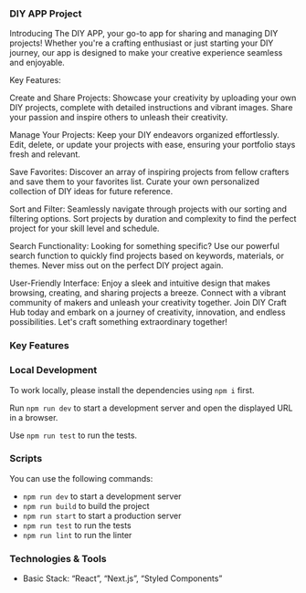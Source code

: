 ### DIY APP Project

Introducing The DIY APP, your go-to app for sharing and managing DIY projects! Whether you're a crafting enthusiast or just starting your DIY journey, our app is designed to make your creative experience seamless and enjoyable.

Key Features:

Create and Share Projects: Showcase your creativity by uploading your own DIY projects, complete with detailed instructions and vibrant images. Share your passion and inspire others to unleash their creativity.

Manage Your Projects: Keep your DIY endeavors organized effortlessly. Edit, delete, or update your projects with ease, ensuring your portfolio stays fresh and relevant.

Save Favorites: Discover an array of inspiring projects from fellow crafters and save them to your favorites list. Curate your own personalized collection of DIY ideas for future reference.

Sort and Filter: Seamlessly navigate through projects with our sorting and filtering options. Sort projects by duration and complexity to find the perfect project for your skill level and schedule.

Search Functionality: Looking for something specific? Use our powerful search function to quickly find projects based on keywords, materials, or themes. Never miss out on the perfect DIY project again.

User-Friendly Interface: Enjoy a sleek and intuitive design that makes browsing, creating, and sharing projects a breeze. Connect with a vibrant community of makers and unleash your creativity together.
Join DIY Craft Hub today and embark on a journey of creativity, innovation, and endless possibilities. Let's craft something extraordinary together!

### Key Features

### Local Development

To work locally, please install the dependencies using `npm i` first.

Run `npm run dev` to start a development server and open the displayed URL in a browser.

Use `npm run test` to run the tests.

### Scripts

You can use the following commands:

- `npm run dev` to start a development server
- `npm run build` to build the project
- `npm run start` to start a production server
- `npm run test` to run the tests
- `npm run lint` to run the linter

  
### Technologies & Tools

- Basic Stack: “React”, “Next.js”, “Styled Components”
